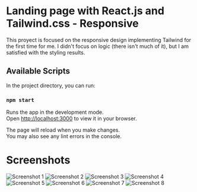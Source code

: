 # Landing page with React.js and Tailwind.css - Responsive

This proyect is focused on the responsive design implementing Tailwind for the first time for me. I didn't focus on logic (there isn't much of it), but I am satisfied with the styling results.

## Available Scripts

In the project directory, you can run:

### `npm start`

Runs the app in the development mode.\
Open [http://localhost:3000](http://localhost:3000) to view it in your browser.

The page will reload when you make changes.\
You may also see any lint errors in the console.


# Screenshots

![Screenshot 1](/src/images/desk-hero.png)
![Screenshot 2](/src/images/desk-special.png)
![Screenshot 3](/src/images/mobile-hero.png)
![Screenshot 4](/src/images/mobile-cards.png)
![Screenshot 5](/src/images/mobile-footer.png)
![Screenshot 6](/src/images/mobile-newsletter.png)
![Screenshot 7](/src/images/mobile-products.png)
![Screenshot 8](/src/images/mobile-reviews.png)